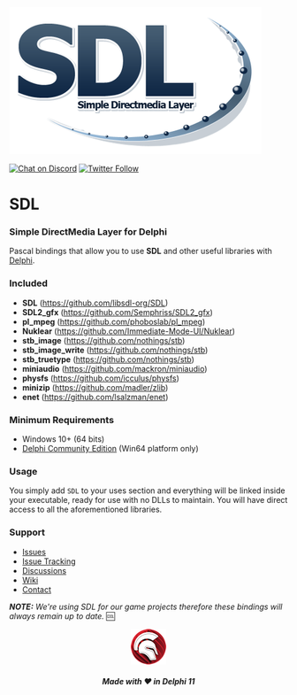 ![Simple DirectMedia Layer](media/SDL_logo.png)  

[![Chat on Discord](https://img.shields.io/discord/754884471324672040.svg?logo=discord)](https://discord.gg/tPWjMwK) [![Twitter Follow](https://img.shields.io/twitter/follow/tinyBigGAMES?style=social)](https://twitter.com/tinyBigGAMES)
# SDL
### Simple DirectMedia Layer for Delphi

Pascal bindings that allow you to use **SDL** and other useful libraries with <a href="https://www.embarcadero.com/es/products/delphi" target="_blank">Delphi</a>. 

### Included
- **SDL** (https://github.com/libsdl-org/SDL)
- **SDL2_gfx** (https://github.com/Semphriss/SDL2_gfx)
- **pl_mpeg** (https://github.com/phoboslab/pl_mpeg)
- **Nuklear** (https://github.com/Immediate-Mode-UI/Nuklear)
- **stb_image** (https://github.com/nothings/stb)
- **stb_image_write** (https://github.com/nothings/stb)
- **stb_truetype** (https://github.com/nothings/stb)
- **miniaudio** (https://github.com/mackron/miniaudio)
- **physfs** (https://github.com/icculus/physfs)
- **minizip** (https://github.com/madler/zlib)
- **enet** (https://github.com/lsalzman/enet)

### Minimum Requirements 
- Windows 10+ (64 bits)
- <a href="https://www.embarcadero.com/products/delphi/starter" target="_blank">Delphi Community Edition</a> (Win64 platform only)

### Usage
You simply add `SDL` to your uses section and everything will be linked inside your executable, ready for use with no DLLs to maintain. You will have direct access to all the aforementioned libraries. 

### Support
- <a href="https://github.com/tinyBigGAMES/SDL/issues" target="_blank">Issues</a>
- <a href="https://github.com/tinyBigGAMES/SDL/projects/1" target="_blank">Issue Tracking</a>
- <a href="https://github.com/tinyBigGAMES/SDL/discussions" target="_blank">Discussions</a>
- <a href="https://github.com/tinyBigGAMES/SDL/wiki" target="_blank">Wiki</a>
- <a href="https://tinybiggames.com/contact/" target="_blank">Contact</a>

***NOTE:** We're using SDL for our game projects therefore these bindings will always remain up to date.* :cool:
<p align="center">
<img src="media/delphi.png" alt="Delphi">
</p>
<h5 align="center">

Made with :heart: in Delphi 11
</h5>





